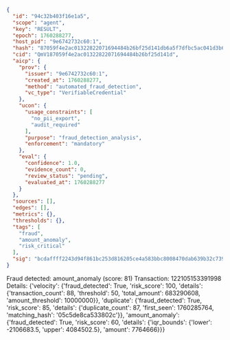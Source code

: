```json
{
  "id": "94c32b403f16e1a5",
  "scope": "agent",
  "key": "RESULT",
  "epoch": 1760288277,
  "host_pid": "9e6742732c60:1",
  "hash": "87059f4e2ac01322822071694484b26bf25d141db6a5f7dfbc5ac041d3b64161",
  "cid": "QmV187059f4e2ac01322822071694484b26bf25d141d",
  "aicp": {
    "prov": {
      "issuer": "9e6742732c60:1",
      "created_at": 1760288277,
      "method": "automated_fraud_detection",
      "vc_type": "VerifiableCredential"
    },
    "ucon": {
      "usage_constraints": [
        "no_pii_export",
        "audit_required"
      ],
      "purpose": "fraud_detection_analysis",
      "enforcement": "mandatory"
    },
    "eval": {
      "confidence": 1.0,
      "evidence_count": 0,
      "review_status": "pending",
      "evaluated_at": 1760288277
    }
  },
  "sources": [],
  "edges": [],
  "metrics": {},
  "thresholds": {},
  "tags": [
    "fraud",
    "amount_anomaly",
    "risk_critical"
  ],
  "sig": "bcdaffff2243d94f861bc253d816205ce4a583bbc8008470dab639b32c739b89"
}
```

Fraud detected: amount_anomaly (score: 81)
Transaction: 122105153391998
Details: {'velocity': {'fraud_detected': True, 'risk_score': 100, 'details': {'transaction_count': 88, 'threshold': 50, 'total_amount': 683290608, 'amount_threshold': 10000000}}, 'duplicate': {'fraud_detected': True, 'risk_score': 85, 'details': {'duplicate_count': 87, 'first_seen': 1760285764, 'matching_hash': '05c5de8ca533802c'}}, 'amount_anomaly': {'fraud_detected': True, 'risk_score': 60, 'details': {'iqr_bounds': {'lower': -2106683.5, 'upper': 4084502.5}, 'amount': 7764666}}}